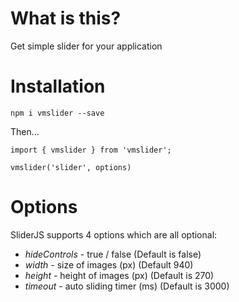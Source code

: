 # What is this?

Get simple slider for your application

# Installation

`npm i vmslider --save`

Then...

```
import { vmslider } from 'vmslider';

vmslider('slider', options)

```

# Options 

SliderJS supports 4 options which are all optional:

* *hideControls* - true / false (Default is false)
* *width* - size of images (px) (Default 940)
* *height* - height of images (px) (Default is 270)
* *timeout* - auto sliding timer (ms) (Default is 3000)

